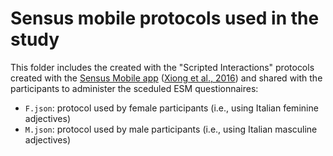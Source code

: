 # Sensus mobile protocols used in the study
This folder includes the created with the "Scripted Interactions" protocols created with the [Sensus Mobile app](https://predictive-technology-laboratory.github.io/sensus/) ([Xiong et al., 2016](https://doi.org/10.1145/2971648.2971711)) and shared with the participants to administer the sceduled ESM questionnaires:

- `F.json`: protocol used by female participants (i.e., using Italian feminine adjectives)
- `M.json`: protocol used by male participants (i.e., using Italian masculine adjectives)
